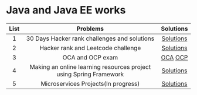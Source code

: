 # Java and Java EE works 

|  List  |                Problems                |                                         Solutions                                          |                                                        
| :---: | :-------------------------------------: | :--------------------------------------------------------------------------------------: | 
|   1   |              30 Days Hacker rank challenges and solutions               |         [Solutions](https://github.com/masb80/Java_and_JavaEE_works/tree/master/hacker_rank_30_days)          |
|   2   |              Hacker rank and Leetcode challenge               |         [Solutions](https://github.com/masb80/Coding_chanllenge)
|   3   |              OCA and OCP exam               |         [OCA](https://github.com/masb80/Java_and_JavaEE_works/tree/master/OCAExam) [OCP](https://github.com/masb80/Java_and_JavaEE_works/tree/master/OCPExam)
|   4   |              Making an online learning resources project using Spring Framework                |         [Solutions](https://github.com/masb80/Java_and_JavaEE_works)          |  
|   5   |              Microservices Projects(In progress)                |         [Solutions](https://github.com/masb80/Java_and_JavaEE_works) 